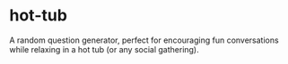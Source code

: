 # hot-tub
A random question generator, perfect for encouraging fun conversations while relaxing in a hot tub (or any social gathering).
